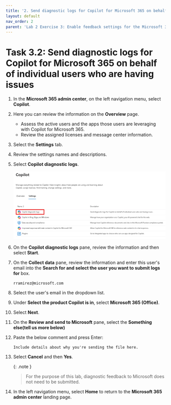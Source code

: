 ```yaml
---
title: '2. Send diagnostic logs for Copilot for Microsoft 365 on behalf of individual users who are having issues'
layout: default
nav_order: 2
parent: 'Lab 2 Exercise 3: Enable feedback settings for the Microsoft 365 apps'
---
```


# Task 3.2: Send diagnostic logs for Copilot for Microsoft 365 on behalf of individual users who are having issues

1. In the **Microsoft 365 admin center**, on the left navigation menu, select **Copilot**.


1. Here you can review the information on the **Overview** page.  
    - Assess the active users and the apps those users are leveraging with Copilot for Microsoft 365.
    - Review the assigned licenses and message center information.

1. Select the **Settings** tab.

1. Review the settings names and descriptions.

1. Select **Copilot diagnostic logs**.

    ![CopilotDiagnosticLogs.jpg](../media/Updates/CopilotDiagnosticLogs.jpg " of the Copilot for Microsoft 365 tab with Copilot diagnostic logs highlighted")

1. On the **Copilot diagnostic logs** pane, review the information and then select **Start**.

1. On the **Collect data** pane, review the information and enter this user's email into the **Search for and select the user you want to submit logs for** box.

    ```
	rramirez@microsoft.com
	```

1. Select the user's email in the dropdown list.

1. Under **Select the product Copilot is in**, select **Microsoft 365 (Office)**.

1. Select **Next**.

1. On the **Review and send to Microsoft** pane, select the **Something else(tell us more below)** 

1. Paste the below comment and press Enter:
	
    ```
	Include details about why you're sending the file here.
	```
	
1. Select **Cancel** and then  **Yes**.
    
    {: .note }
	> For the purpose of this lab, diagnostic feedback to Microsoft does not need to be submitted.

1. In the left navigation menu, select **Home** to return to the **Microsoft 365 admin center** landing page.